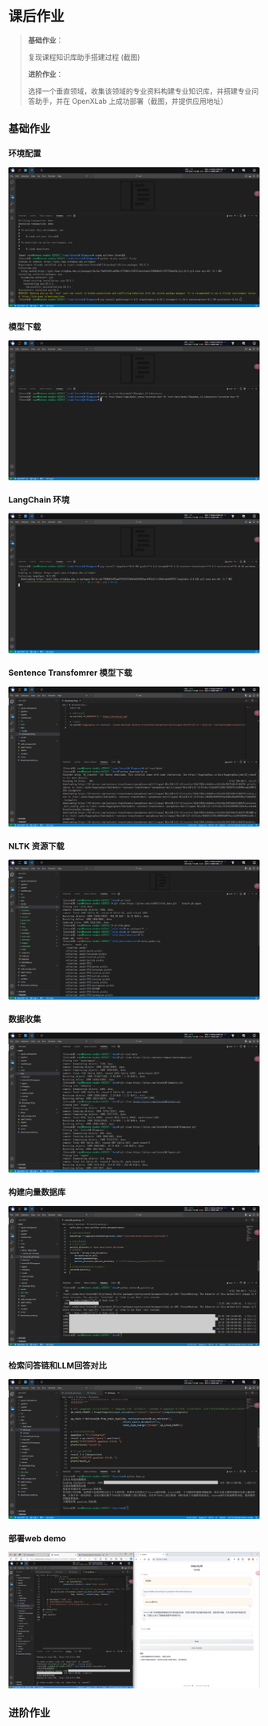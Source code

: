 # 课后作业

>**基础作业**：
>
>复现课程知识库助手搭建过程 (截图)
>
>**进阶作业**：
>
>选择一个垂直领域，收集该领域的专业资料构建专业知识库，并搭建专业问答助手，并在 OpenXLab 上成功部署（截图，并提供应用地址）


## 基础作业

### 环境配置

![](../asset/03_01.jpg)


### 模型下载

![](../asset/03_02.jpg)

### LangChain 环境

![](../asset/03_03_langchain配置.jpg)


### Sentence Transfomrer 模型下载

![](../asset/03_04_sentence-transformer.jpg)

### NLTK 资源下载

![](../asset/03_05_下载nltk_data.jpg)

### 数据收集

![](../asset/03_06_数据资料收集.jpg)

### 构建向量数据库

![](../asset/03_07_构建向量数据库.jpg)

### 检索问答链和LLM回答对比

![](../asset/03_08_检索问答链和LLM回答对比.jpg)

### 部署web demo

![](../asset/03_09_web-demo.jpg)

## 进阶作业

